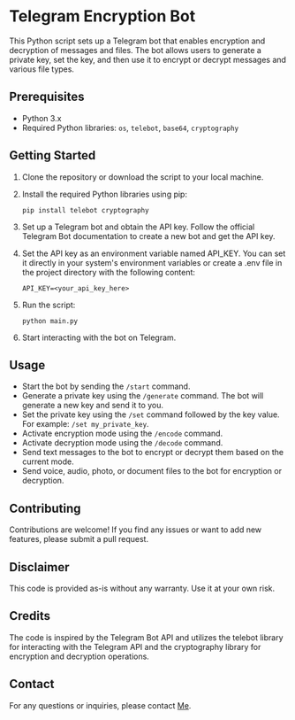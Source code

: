 # Telegram Encryption Bot

This Python script sets up a Telegram bot that enables encryption and decryption of messages and files. The bot allows users to generate a private key, set the key, and then use it to encrypt or decrypt messages and various file types.

## Prerequisites

- Python 3.x
- Required Python libraries: `os`, `telebot`, `base64`, `cryptography`

## Getting Started

1. Clone the repository or download the script to your local machine.

2. Install the required Python libraries using pip:

   ```shell
   pip install telebot cryptography

3. Set up a Telegram bot and obtain the API key. Follow the official Telegram Bot documentation to create a new bot and get the API key.

4. Set the API key as an environment variable named API_KEY. You can set it directly in your system's environment variables or create a .env file in the project directory with the following content:
    ```shell
   API_KEY=<your_api_key_here>

5. Run the script:
    ```shell
    python main.py

6. Start interacting with the bot on Telegram.

## Usage

- Start the bot by sending the `/start` command.
- Generate a private key using the `/generate` command. The bot will generate a new key and send it to you.
- Set the private key using the `/set` command followed by the key value. For example: `/set my_private_key`.
- Activate encryption mode using the `/encode` command.
- Activate decryption mode using the `/decode` command.
- Send text messages to the bot to encrypt or decrypt them based on the current mode.
- Send voice, audio, photo, or document files to the bot for encryption or decryption.

## Contributing

Contributions are welcome! If you find any issues or want to add new features, please submit a pull request.

## Disclaimer

This code is provided as-is without any warranty. Use it at your own risk.

## Credits

The code is inspired by the Telegram Bot API and utilizes the telebot library for interacting with the Telegram API and the cryptography library for encryption and decryption operations.

## Contact

For any questions or inquiries, please contact [Me](subhamsingha2004@gmail.com).

